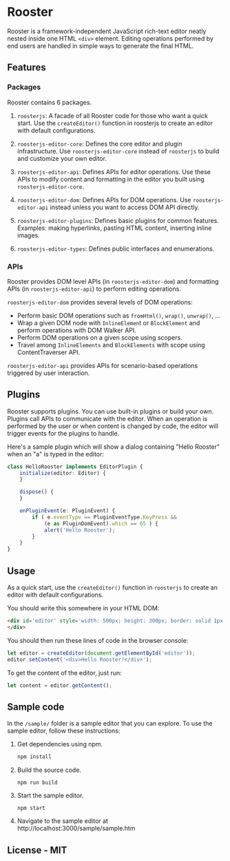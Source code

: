 # Rooster

Rooster is a framework-independent JavaScript rich-text editor neatly nested 
inside one HTML `<div>` element. Editing operations performed by end users are 
handled in simple ways to generate the final HTML.

## Features

### Packages

Rooster contains 6 packages.

1. `roosterjs`:
   A facade of all Rooster code for those who want a quick start. Use the 
   `createEditor()` function in roosterjs to create an editor with default 
   configurations.

2. `roosterjs-editor-core`:
   Defines the core editor and plugin infrastructure. Use `roosterjs-editor-core` 
   instead of `roosterjs` to build and customize your own editor.

3. `roosterjs-editor-api`:
   Defines APIs for editor operations. Use these APIs to modify content and 
   formatting in the editor you built using `roosterjs-editor-core`.

4. `roosterjs-editor-dom`:
   Defines APIs for DOM operations. Use `roosterjs-editor-api` instead unless
   you want to access DOM API directly.

5. `roosterjs-editor-plugins`:
   Defines basic plugins for common features. Examples: making hyperlinks, 
   pasting HTML content, inserting inline images.

6. `roosterjs-editor-types`: 
   Defines public interfaces and enumerations.

### APIs

Rooster provides DOM level APIs (in `roosterjs-editor-dom`) and formatting APIs
(in `roosterjs-editor-api`) to perform editing operations.

`roosterjs-editor-dom` provides several levels of DOM operations:
- Perform basic DOM operations such as `fromHtml()`, `wrap()`, `unwrap()`, ...
- Wrap a given DOM node with `InlineElemen`t or `BlockElement` and perform 
  operations with DOM Walker API.
- Perform DOM operations on a given scope using scopers.
- Travel among `InlineElements` and `BlockElements` with scope using 
  ContentTraverser API.

`roosterjs-editor-api` provides APIs for scenario-based operations triggered by
user interaction.

## Plugins

Rooster supports plugins. You can use built-in plugins or build your own. 
Plugins call APIs to communicate with the editor. When an operation is 
performed by the user or when content is changed by code, the editor will 
trigger events for the plugins to handle.

Here's a sample plugin which will show a dialog containing "Hello Rooster" when 
an "a" is typed in the editor:

```typescript
class HelloRooster implements EditorPlugin {
    initialize(editor: Editor) {        
    }

    dispose() {        
    }

    onPluginEvent(e: PluginEvent) {
        if ( e.eventType == PluginEventType.KeyPress && 
            (e as PluginDomEvent).which == 65 ) {
            alert('Hello Rooster');
        }
    }
}
```

## Usage

As a quick start, use the `createEditor()` function in `roosterjs` to create an 
editor with default configurations.

You should write this somewhere in your HTML DOM: 

```html
<div id='editor' style='width: 500px; height: 300px; border: solid 1px black'>
</div>
```

You should then run these lines of code in the browser console:

```javascript
let editor = createEditor(document.getElementById('editor'));
editor.setContent('<div>Hello Rooster!</div>');
```

To get the content of the editor, just run:

```javascript
let content = editor.getContent();
```

## Sample code

In the `/sample/` folder is a sample editor that you can explore.
To use the sample editor, follow these instructions:

1. Get dependencies using npm.
   ```cmd
   npm install
   ```

2. Build the source code.
   ```
   npm run build
   ```

3. Start the sample editor.
   ```
   npm start
   ```

4. Navigate to the sample editor at http://localhost:3000/sample/sample.htm

## License - MIT
